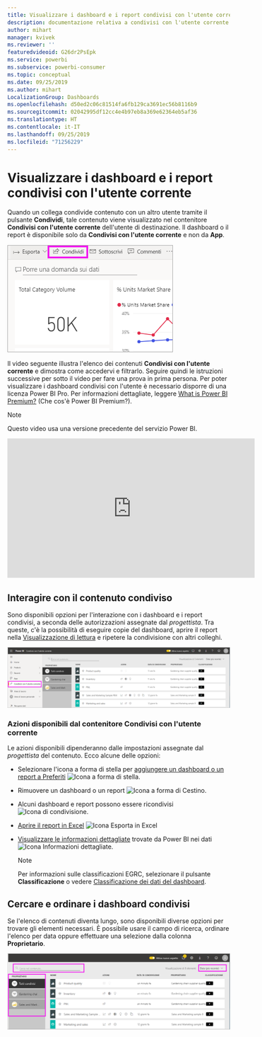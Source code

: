 ```yaml
---
title: Visualizzare i dashboard e i report condivisi con l'utente corrente
description: documentazione relativa a condivisi con l'utente corrente in Power BI
author: mihart
manager: kvivek
ms.reviewer: ''
featuredvideoid: G26dr2PsEpk
ms.service: powerbi
ms.subservice: powerbi-consumer
ms.topic: conceptual
ms.date: 09/25/2019
ms.author: mihart
LocalizationGroup: Dashboards
ms.openlocfilehash: d50ed2c06c81514fa6fb129ca3691ec56b8116b9
ms.sourcegitcommit: 02042995df12cc4e4b97eb8a369e62364eb5af36
ms.translationtype: HT
ms.contentlocale: it-IT
ms.lasthandoff: 09/25/2019
ms.locfileid: "71256229"
---
```

# <a name="display-the-dashboards-and-reports-that-have-been-shared-with-me"></a>Visualizzare i dashboard e i report condivisi con l'utente corrente


Quando un collega condivide contenuto con un altro utente tramite il pulsante **Condividi**, tale contenuto viene visualizzato nel contenitore **Condivisi con l'utente corrente** dell'utente di destinazione. Il dashboard o il report è disponibile solo da **Condivisi con l'utente corrente** e non da **App**.

![Icona di condivisione](./media/end-user-shared-with-me/power-bi-share-dashboard.png)

Il video seguente illustra l'elenco dei contenuti **Condivisi con l'utente corrente** e dimostra come accedervi e filtrarlo. Seguire quindi le istruzioni successive per sotto il video per fare una prova in prima persona. Per poter visualizzare i dashboard condivisi con l'utente è necessario disporre di una licenza Power BI Pro. Per informazioni dettagliate, leggere [What is Power BI Premium?](../service-premium-what-is.md) (Che cos'è Power BI Premium?).
    

> [!NOTE]
> Questo video usa una versione precedente del servizio Power BI.
    

<iframe width="560" height="315" src="https://www.youtube.com/embed/G26dr2PsEpk" frameborder="0" allowfullscreen></iframe>

## <a name="interact-with-shared-content"></a>Interagire con il contenuto condiviso

Sono disponibili opzioni per l'interazione con i dashboard e i report condivisi, a seconda delle autorizzazioni assegnate dal *progettista*. Tra queste, c'è la possibilità di eseguire copie del dashboard, aprire il report nella [Visualizzazione di lettura](end-user-reading-view.md) e ripetere la condivisione con altri colleghi.

![Contenitore Condivisi con l'utente corrente](./media/end-user-shared-with-me/power-bi-shared.png)

### <a name="actions-available-from-the-shared-with-me-container"></a>Azioni disponibili dal contenitore **Condivisi con l'utente corrente**
Le azioni disponibili dipenderanno dalle impostazioni assegnate dal *progettista* del contenuto. Ecco alcune delle opzioni:
* Selezionare l'icona a forma di stella per [aggiungere un dashboard o un report a Preferiti](end-user-favorite.md) ![Icona a forma di stella](./media/end-user-shared-with-me/power-bi-star-icon.png).
* Rimuovere un dashboard o un report  ![Icona a forma di Cestino](./media/end-user-shared-with-me/power-bi-delete-icon.png).
* Alcuni dashboard e report possono essere ricondivisi  ![Icona di condivisione](./media/end-user-shared-with-me/power-bi-share-icon-new.png).
* [Aprire il report in Excel](end-user-export.md) ![Icona Esporta in Excel](./media/end-user-shared-with-me/power-bi-excel.png) 
* [Visualizzare le informazioni dettagliate](end-user-insights.md) trovate da Power BI nei dati ![Icona Informazioni dettagliate](./media/end-user-shared-with-me/power-bi-insights.png).
  
  > [!NOTE]
  > Per informazioni sulle classificazioni EGRC, selezionare il pulsante **Classificazione** o vedere [Classificazione dei dati del dashboard](../service-data-classification.md).
  > 


## <a name="search-and-sort-shared-dashboards"></a>Cercare e ordinare i dashboard condivisi
Se l'elenco di contenuti diventa lungo, sono disponibili diverse opzioni per trovare gli elementi necessari. È possibile usare il campo di ricerca, ordinare l'elenco per data oppure effettuare una selezione dalla colonna **Proprietario**.    

![Proprietario e ricerca nel dashboard](./media/end-user-shared-with-me/power-bi-sort.png)